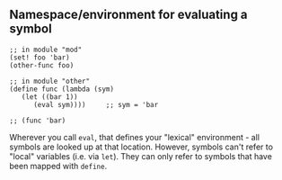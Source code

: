 ## Namespace/environment for evaluating a symbol

```text
;; in module "mod"
(set! foo 'bar)
(other-func foo)

;; in module "other"
(define func (lambda (sym)
   (let ((bar 1))
      (eval sym))))     ;; sym = 'bar

;; (func 'bar)
```

Wherever you call `eval`, that defines your "lexical" environment - all symbols are looked up at
that location. However, symbols can't refer to "local" variables (i.e. via `let`). They can only
refer to symbols that have been mapped with `define`.
